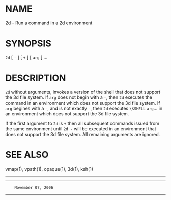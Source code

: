 # NAME

2d - Run a command in a 2d environment

# SYNOPSIS

`2d` \[ `-` \] \[ `+` \] \[ `arg` \] ...

# DESCRIPTION

`2d` without arguments, invokes a version of the shell that does not
support the 3d file system. If `arg` does not begin with a `-`, then
`2d` executes the command in an environment which does not support the
3d file system. If `arg` begines with a `-`, and is not exactly `-`,
then `2d` executes `\$SHELL` `arg`... in an environment which does
not support the 3d file system.

If the first argument to `2d` is `+` then all subsequent commands
issued from the same environment until `2d -` will be executed in an
environment that does not support the 3d file system. All remaining
arguments are ignored.

# SEE ALSO

vmap(1), vpath(1), opaque(1), 3d(1), ksh(1)

------------------------------------------------------------------------

  -- -- -------------------
        November 07, 2006
  -- -- -------------------


